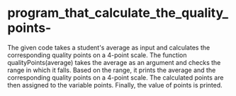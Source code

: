 # program_that_calculate_the_quality_points-

The given code takes a student's average as input and calculates the corresponding quality points on a 4-point scale. The function qualityPoints(average) takes the average as an argument and checks the range in which it falls. Based on the range, it prints the average and the corresponding quality points on a 4-point scale. The calculated points are then assigned to the variable points. Finally, the value of points is printed.
